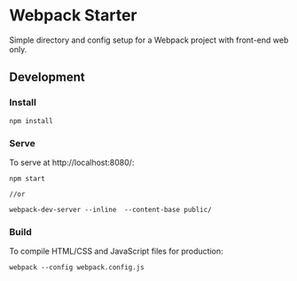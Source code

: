 # Webpack Starter
Simple directory and config setup for a Webpack project with front-end web only. 

## Development 
### Install
```
npm install
```

### Serve

To serve at http://localhost:8080/:

```
npm start

//or 

webpack-dev-server --inline  --content-base public/ 
```

### Build

To compile HTML/CSS and JavaScript files for production:

```
webpack --config webpack.config.js
```
